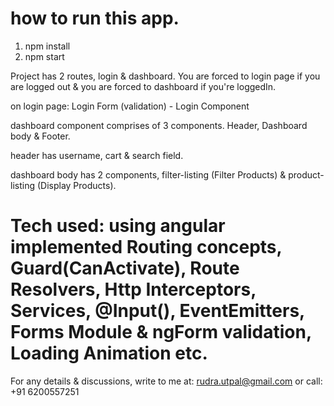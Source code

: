 # how to run this app.
1. npm install
2. npm start

Project has 2 routes, login & dashboard. You are forced to login page if you are logged out & you are forced to dashboard if you're loggedIn.

on login page: Login Form (validation) - Login Component

dashboard component comprises of 3 components. Header, Dashboard body & Footer.

header has username, cart & search field.

dashboard body has 2 components, filter-listing (Filter Products) & product-listing (Display Products).

# Tech used: using angular implemented Routing concepts, Guard(CanActivate), Route Resolvers, Http Interceptors, Services, @Input(), EventEmitters, Forms Module & ngForm validation, Loading Animation etc.

For any details & discussions, write to me at: rudra.utpal@gmail.com or call: +91 6200557251